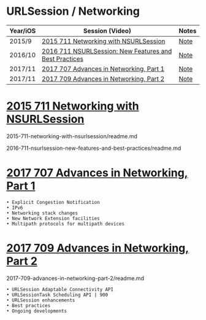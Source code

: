 # URLSession / Networking

Year/iOS|Session (Video)| Notes
--|--|--
2015/9|[2015 711 Networking with NSURLSession](https://developer.apple.com/videos/play/wwdc2015/711/)|[Note](2015-711-networking-with-nsurlsession)
2016/10|[2016 711 NSURLSession: New Features and Best Practices](https://developer.apple.com/videos/play/wwdc2016/711/)|[Note](2016-711-nsurlsession-new-features-and-best-practices)
2017/11|[2017 707 Advances in Networking, Part 1](https://developer.apple.com/videos/play/wwdc2017/707/)|[Note]()
2017/11|[2017 709 Advances in Networking, Part 2](https://developer.apple.com/videos/play/wwdc2017/709/)|[Note](2017-709-advances-in-networking-part-2)





# [2015 711 Networking with NSURLSession](https://developer.apple.com/videos/play/wwdc2015/711/)


2015-711-networking-with-nsurlsession/readme.md




2016-711-nsurlsession-new-features-and-best-practices/readme.md


# [2017 707 Advances in Networking, Part 1](https://developer.apple.com/videos/play/wwdc2017/707/)


```
• Explicit Congestion Notification
• IPv6
• Networking stack changes
• New Network Extension facilities
• Multipath protocols for multipath devices
```


# [2017 709 Advances in Networking, Part 2](https://developer.apple.com/videos/play/wwdc2017/709/)

2017-709-advances-in-networking-part-2/readme.md

```
• URLSession Adaptable Connectivity API
• URLSessionTask Scheduling API | 900
• URLSession enhancements
• Best practices
• Ongoing developments
```
